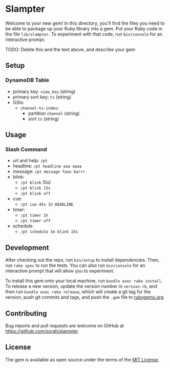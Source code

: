 # Slampter

Welcome to your new gem! In this directory, you'll find the files you need to be able to package up your Ruby library into a gem. Put your Ruby code in the file `lib/slampter`. To experiment with that code, run `bin/console` for an interactive prompt.

TODO: Delete this and the text above, and describe your gem

## Setup

### DynamoDB Table

- primary key: `view_key` (string)
- primary sort key: `ts` (string)
- GSIs:
  - `channel-ts-index`:
    - partition `channel` (string)
    - sort `ts` (string)

## Usage

### Slash Command

- url and help: `/pt`
- headline: `/pt headline aaa aaaa`
- message: `/pt message fooo barrr`
- blink:
  - `/pt blink` (5s)
  - `/pt blink 15s`
  - `/pt blink off`
- cue:
  - `/pt cue 45s 1h HEADLINE`
- timer:
  - `/pt timer 1h`
  - `/pt timer off`
- schedule:
  - `/pt schedule 1m blink 15s`

## Development

After checking out the repo, run `bin/setup` to install dependencies. Then, run `rake spec` to run the tests. You can also run `bin/console` for an interactive prompt that will allow you to experiment.

To install this gem onto your local machine, run `bundle exec rake install`. To release a new version, update the version number in `version.rb`, and then run `bundle exec rake release`, which will create a git tag for the version, push git commits and tags, and push the `.gem` file to [rubygems.org](https://rubygems.org).

## Contributing

Bug reports and pull requests are welcome on GitHub at https://github.com/sorah/slampter.

## License

The gem is available as open source under the terms of the [MIT License](https://opensource.org/licenses/MIT).

